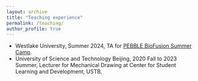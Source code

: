 ```yaml
---
layout: archive
title: "Teaching experience"
permalink: /teaching/
author_profile: true
---
```


  + Westlake University, Summer 2024, TA for [PEBBLE BioFusion Summer Camp](https://cis.westlake.edu.cn/en/info/1033/1052.htm).
  + University of Science and Technology Beijing, 2020 Fall to 2023 Summer, Lecturer for Mechanical Drawing at Center for Student Learning and Development, USTB.